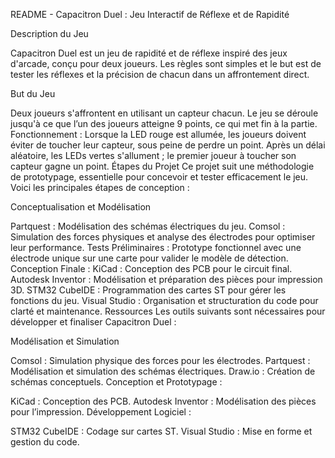 README - Capacitron Duel : Jeu Interactif de Réflexe et de Rapidité

Description du Jeu

Capacitron Duel est un jeu de rapidité et de réflexe inspiré des jeux d'arcade, conçu pour deux joueurs. Les règles sont simples et le but est de tester les réflexes et la précision de chacun dans un affrontement direct.

But du Jeu

Deux joueurs s'affrontent en utilisant un capteur chacun. Le jeu se déroule jusqu'à ce que l’un des joueurs atteigne 9 points, ce qui met fin à la partie.
Fonctionnement :
Lorsque la LED rouge est allumée, les joueurs doivent éviter de toucher leur capteur, sous peine de perdre un point.
Après un délai aléatoire, les LEDs vertes s'allument ; le premier joueur à toucher son capteur gagne un point.
Étapes du Projet
Ce projet suit une méthodologie de prototypage, essentielle pour concevoir et tester efficacement le jeu. Voici les principales étapes de conception :

Conceptualisation et Modélisation

Partquest : Modélisation des schémas électriques du jeu.
Comsol : Simulation des forces physiques et analyse des électrodes pour optimiser leur performance.
Tests Préliminaires :
Prototype fonctionnel avec une électrode unique sur une carte pour valider le modèle de détection.
Conception Finale :
KiCad : Conception des PCB pour le circuit final.
Autodesk Inventor : Modélisation et préparation des pièces pour impression 3D.
STM32 CubeIDE : Programmation des cartes ST pour gérer les fonctions du jeu.
Visual Studio : Organisation et structuration du code pour clarté et maintenance.
Ressources
Les outils suivants sont nécessaires pour développer et finaliser Capacitron Duel :

Modélisation et Simulation

Comsol : Simulation physique des forces pour les électrodes.
Partquest : Modélisation et simulation des schémas électriques.
Draw.io : Création de schémas conceptuels.
Conception et Prototypage :

KiCad : Conception des PCB.
Autodesk Inventor : Modélisation des pièces pour l’impression.
Développement Logiciel :

STM32 CubeIDE : Codage sur cartes ST.
Visual Studio : Mise en forme et gestion du code.
